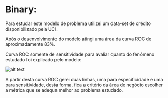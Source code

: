 # Binary:

Para estudar este modelo de problema utilizei um data-set de crédito disponibilizado pela UCI.

Após o desenvolvimento do modelo atingi uma área da curva ROC de aproximadamente 83%.

Curva ROC somente de sensitividade para avaliar quanto do fenômeno estudado foi explicado pelo modelo:

![alt text](https://scontent.fcgh16-1.fna.fbcdn.net/v/t1.6435-9/242201517_4677342132310848_7116730349597887237_n.jpg?_nc_cat=106&_nc_rgb565=1&ccb=1-5&_nc_sid=730e14&_nc_eui2=AeF6201gPCEVZyH_IM9Vq-Dv2mmekVnSIc3aaZ6RWdIhzTADKSDUnOu3r-PvWGlr5t0wcfOhACN8oeDEwFLb9Hoc&_nc_ohc=kgPMhptmSqAAX_oMbYL&_nc_ht=scontent.fcgh16-1.fna&oh=3b0e7d29939b22beee0e009e58104ec9&oe=616DDF28)

A partir desta curva ROC gerei duas linhas, uma para especificidade e uma para sensitividade, desta forma, fica a critério da área de negócio escolher a métrica que se adequa melhor ao problema estudado.
